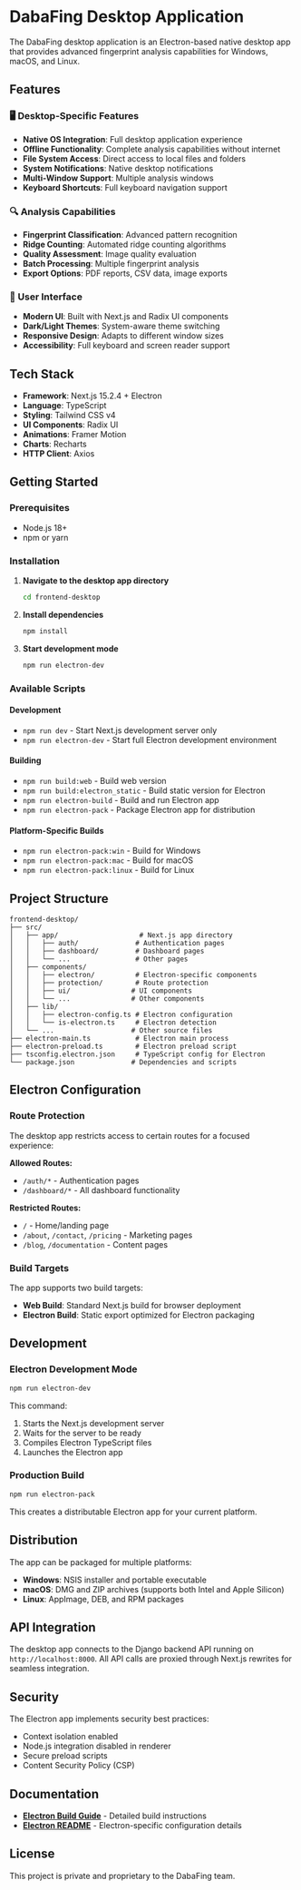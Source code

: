# DabaFing Desktop Application

The DabaFing desktop application is an Electron-based native desktop app that provides advanced fingerprint analysis capabilities for Windows, macOS, and Linux.

## Features

### 🖥️ Desktop-Specific Features
- **Native OS Integration**: Full desktop application experience
- **Offline Functionality**: Complete analysis capabilities without internet
- **File System Access**: Direct access to local files and folders
- **System Notifications**: Native desktop notifications
- **Multi-Window Support**: Multiple analysis windows
- **Keyboard Shortcuts**: Full keyboard navigation support

### 🔍 Analysis Capabilities
- **Fingerprint Classification**: Advanced pattern recognition
- **Ridge Counting**: Automated ridge counting algorithms
- **Quality Assessment**: Image quality evaluation
- **Batch Processing**: Multiple fingerprint analysis
- **Export Options**: PDF reports, CSV data, image exports

### 🎨 User Interface
- **Modern UI**: Built with Next.js and Radix UI components
- **Dark/Light Themes**: System-aware theme switching
- **Responsive Design**: Adapts to different window sizes
- **Accessibility**: Full keyboard and screen reader support

## Tech Stack

- **Framework**: Next.js 15.2.4 + Electron
- **Language**: TypeScript
- **Styling**: Tailwind CSS v4
- **UI Components**: Radix UI
- **Animations**: Framer Motion
- **Charts**: Recharts
- **HTTP Client**: Axios

## Getting Started

### Prerequisites
- Node.js 18+
- npm or yarn

### Installation

1. **Navigate to the desktop app directory**
   ```bash
   cd frontend-desktop
   ```

2. **Install dependencies**
   ```bash
   npm install
   ```

3. **Start development mode**
   ```bash
   npm run electron-dev
   ```

### Available Scripts

#### Development
- `npm run dev` - Start Next.js development server only
- `npm run electron-dev` - Start full Electron development environment

#### Building
- `npm run build:web` - Build web version
- `npm run build:electron_static` - Build static version for Electron
- `npm run electron-build` - Build and run Electron app
- `npm run electron-pack` - Package Electron app for distribution

#### Platform-Specific Builds
- `npm run electron-pack:win` - Build for Windows
- `npm run electron-pack:mac` - Build for macOS
- `npm run electron-pack:linux` - Build for Linux

## Project Structure

```
frontend-desktop/
├── src/
│   ├── app/                    # Next.js app directory
│   │   ├── auth/              # Authentication pages
│   │   ├── dashboard/         # Dashboard pages
│   │   └── ...                # Other pages
│   ├── components/
│   │   ├── electron/          # Electron-specific components
│   │   ├── protection/        # Route protection
│   │   ├── ui/               # UI components
│   │   └── ...               # Other components
│   ├── lib/
│   │   ├── electron-config.ts # Electron configuration
│   │   └── is-electron.ts     # Electron detection
│   └── ...                   # Other source files
├── electron-main.ts           # Electron main process
├── electron-preload.ts        # Electron preload script
├── tsconfig.electron.json     # TypeScript config for Electron
└── package.json              # Dependencies and scripts
```

## Electron Configuration

### Route Protection
The desktop app restricts access to certain routes for a focused experience:

**Allowed Routes:**
- `/auth/*` - Authentication pages
- `/dashboard/*` - All dashboard functionality

**Restricted Routes:**
- `/` - Home/landing page
- `/about`, `/contact`, `/pricing` - Marketing pages
- `/blog`, `/documentation` - Content pages

### Build Targets
The app supports two build targets:
- **Web Build**: Standard Next.js build for browser deployment
- **Electron Build**: Static export optimized for Electron packaging

## Development

### Electron Development Mode
```bash
npm run electron-dev
```
This command:
1. Starts the Next.js development server
2. Waits for the server to be ready
3. Compiles Electron TypeScript files
4. Launches the Electron app

### Production Build
```bash
npm run electron-pack
```
This creates a distributable Electron app for your current platform.

## Distribution

The app can be packaged for multiple platforms:

- **Windows**: NSIS installer and portable executable
- **macOS**: DMG and ZIP archives (supports both Intel and Apple Silicon)
- **Linux**: AppImage, DEB, and RPM packages

## API Integration

The desktop app connects to the Django backend API running on `http://localhost:8000`. All API calls are proxied through Next.js rewrites for seamless integration.

## Security

The Electron app implements security best practices:
- Context isolation enabled
- Node.js integration disabled in renderer
- Secure preload scripts
- Content Security Policy (CSP)

## Documentation

- **[Electron Build Guide](ELECTRON_BUILD_GUIDE.md)** - Detailed build instructions
- **[Electron README](ELECTRON_README.md)** - Electron-specific configuration details

## License

This project is private and proprietary to the DabaFing team.
